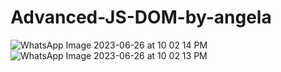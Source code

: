 
# Advanced-JS-DOM-by-angela
![WhatsApp Image 2023-06-26 at 10 02 14 PM](https://github.com/krunalbhongade/Advanced-JS-DOM-by-angela/assets/126875304/557db036-51d7-446f-9615-1e9a430d8d84)
![WhatsApp Image 2023-06-26 at 10 02 13 PM](https://github.com/krunalbhongade/Advanced-JS-DOM-by-angela/assets/126875304/46836f8f-dbe6-48a7-957a-f4e7b18fed2d)
